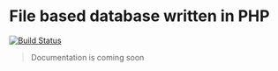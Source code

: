# File based database written in PHP

[![Build Status](https://api.travis-ci.org/magnus-eriksson/file-db.svg?branch=master)](https://travis-ci.org/magnus-eriksson/file-db)

> Documentation is coming soon